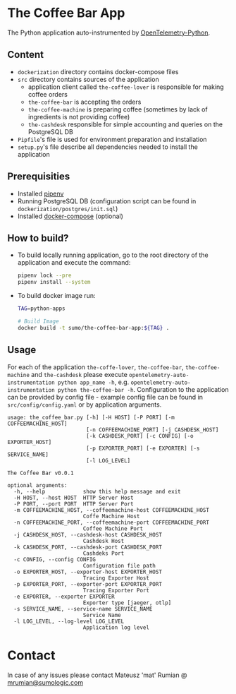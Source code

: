 # The Coffee Bar App 
The Python application auto-instrumented by [OpenTelemetry-Python].

## Content
* `dockerization` directory contains docker-compose files
* `src` directory contains sources of the application
    * application client called `the-coffee-lover` is responsible for making coffee orders
    * `the-coffee-bar` is accepting the orders
    * `the-coffee-machine` is preparing coffee (sometimes by lack of ingredients is not providing coffee)
    * `the-cashdesk` responsible for simple accounting and queries on the PostgreSQL DB
* `Pipfile`'s file is used for environment preparation and installation
* `setup.py`'s file describe all dependencies needed to install the application

## Prerequisities
* Installed [pipenv] 
* Running PostgreSQL DB (configuration script can be found in `dockerization/postgres/init.sql`)
* Installed [docker-compose] (optional)

## How to build?

* To build locally running application, go to the root directory of the application and execute the command:
    ```bash
    pipenv lock --pre
    pipenv install --system
    ```
* To build docker image run:
    ```bash
    TAG=python-apps

    # Build Image
    docker build -t sumo/the-coffee-bar-app:${TAG} .
    ```
    
## Usage
For each of the application `the-coffe-lover`, `the-coffee-bar`, `the-coffee-machine` and `the-cashdesk` please execute `opentelemetry-auto-instrumentation python app_name -h`, e.g. `opentelemetry-auto-instrumentation python the-coffee-bar -h`. Configuration to the application can be provided by config file - example config file can be found in `src/config/config.yaml` or by application arguments.
```
usage: the_coffee_bar.py [-h] [-H HOST] [-P PORT] [-m COFFEEMACHINE_HOST]
                         [-n COFFEEMACHINE_PORT] [-j CASHDESK_HOST]
                         [-k CASHDESK_PORT] [-c CONFIG] [-o EXPORTER_HOST]
                         [-p EXPORTER_PORT] [-e EXPORTER] [-s SERVICE_NAME]
                         [-l LOG_LEVEL]

The Coffee Bar v0.0.1

optional arguments:
  -h, --help            show this help message and exit
  -H HOST, --host HOST  HTTP Server Host
  -P PORT, --port PORT  HTTP Server Port
  -m COFFEEMACHINE_HOST, --coffeemachine-host COFFEEMACHINE_HOST
                        Coffe Machine Host
  -n COFFEEMACHINE_PORT, --coffeemachine-port COFFEEMACHINE_PORT
                        Coffee Machine Port
  -j CASHDESK_HOST, --cashdesk-host CASHDESK_HOST
                        Cashdesk Host
  -k CASHDESK_PORT, --cashdesk-port CASHDESK_PORT
                        Cashdeks Port
  -c CONFIG, --config CONFIG
                        Configuration file path
  -o EXPORTER_HOST, --exporter-host EXPORTER_HOST
                        Tracing Exporter Host
  -p EXPORTER_PORT, --exporter-port EXPORTER_PORT
                        Tracing Exporter Port
  -e EXPORTER, --exporter EXPORTER
                        Exporter type [jaeger, otlp]
  -s SERVICE_NAME, --service-name SERVICE_NAME
                        Service Name
  -l LOG_LEVEL, --log-level LOG_LEVEL
                        Application log level
```

# Contact
In case of any issues please contact Mateusz 'mat' Rumian @ mrumian@sumologic.com


[//]: # (These are reference links used in the body of this note and get stripped out when the markdown processor does its job. There is no need to format nicely because it shouldn't be seen. Thanks SO - http://stackoverflow.com/questions/4823468/store-comments-in-markdown-syntax)

   [pipenv]: <https://pypi.org/project/pipenv/>
   [jaeger]: <https://www.jaegertracing.io/docs/1.18/getting-started/#all-in-one>
   [docker-compose]: <https://docs.docker.com/compose/install/>
   [OpenTelemetry-Python]: <https://opentelemetry-python.readthedocs.io/en/stable/examples/auto-instrumentation/README.html>
